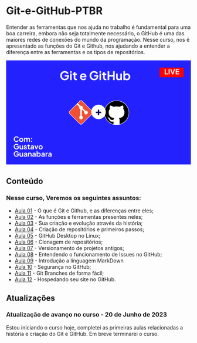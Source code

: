 # Git-e-GitHub-PTBR
Entender as ferramentas que nos ajuda no trabalho é fundamental para uma boa carreira, embora não seja totalmente necessário, o GitHub é uma das maiores redes de conexões do mundo da programação. Nesse curso, nos é apresentado as funções do Git e Github, nos ajudando a entender a diferença entre as ferramentas e os tipos de repositórios.

<img src="Imagens/Git e Github design.png" alt="Git e Github, com Gustavo Guanabara">

<h2>Conteúdo</h2>

<h3>Nesse curso, Veremos os seguintes assuntos:</h3>

<ul>
    <li><a href="https://www.youtube.com/watch?v=xEKo29OWILE&list=PLHz_AreHm4dm7ZULPAmadvNhH6vk9oNZA&index=1" target="_blank" rel="external">Aula 01</a> - O que é Git e Github, e as diferenças entre eles;</li>
    <li><a href="https://www.youtube.com/watch?v=hcZ0qtwvN1w&list=PLHz_AreHm4dm7ZULPAmadvNhH6vk9oNZA&index=2" target="_blank" rel="external">Aula 02</a> - As funções e ferramentas presentes neles;</li>
    <li><a href="https://www.youtube.com/watch?v=CJtrNuTTs4Q&list=PLHz_AreHm4dm7ZULPAmadvNhH6vk9oNZA&index=3" target="_blank" rel="external">Aula 03</a> - Sua criação e evolução através da história;</li>
    <li><a href="https://www.youtube.com/watch?v=5BYm7UdCrX0&list=PLHz_AreHm4dm7ZULPAmadvNhH6vk9oNZA&index=5" target="_blank" rel="external">Aula 04</a> - Criação de repositórios e primeiros passos;</li>
    <li><a href="https://www.youtube.com/watch?v=CSyEYiG8sFI&list=PLHz_AreHm4dm7ZULPAmadvNhH6vk9oNZA&index=6" target="_blank" rel="external">Aula 05</a> - GitHub Desktop no Linux;</li>
    <li><a href="https://www.youtube.com/watch?v=OlArEishhQg&list=PLHz_AreHm4dm7ZULPAmadvNhH6vk9oNZA&index=7" target="_blank" rel="external">Aula 06</a> - Clonagem de repositórios;</li>
    <li><a href="https://www.youtube.com/watch?v=065NQCDSMb0&list=PLHz_AreHm4dm7ZULPAmadvNhH6vk9oNZA&index=8" target="_blank" rel="external">Aula 07</a> - Versionamento de projetos antigos;</li>
    <li><a href="https://www.youtube.com/watch?v=mUZOySyVcuQ&list=PLHz_AreHm4dm7ZULPAmadvNhH6vk9oNZA&index=9" target="_blank" rel="external">Aula 08</a> - Entendendo o funcionamento de Issues no GitHub;</li>
    <li><a href="https://www.youtube.com/watch?v=LntSB-gl-ZI&list=PLHz_AreHm4dm7ZULPAmadvNhH6vk9oNZA&index=10" target="_blank" rel="external">Aula 09</a> - Introdução a linguagem MarkDown</li>
    <li><a href="https://www.youtube.com/watch?v=bsI6P_IM_hg&list=PLHz_AreHm4dm7ZULPAmadvNhH6vk9oNZA&index=11" target="_blank" rel="external">Aula 10</a> - Segurança no GitHub;</li>
    <li><a href="https://www.youtube.com/watch?v=xAOBQtSVI_k&list=PLHz_AreHm4dm7ZULPAmadvNhH6vk9oNZA&index=12" target="_blank" rel="external">Aula 11</a> - Git Branches de forma fácil;</li>
    <li><a href="https://www.youtube.com/watch?v=2Y0HXnYpn9E&list=PLHz_AreHm4dm7ZULPAmadvNhH6vk9oNZA&index=13" target="_blank" rel="external">Aula 12</a> - Hospedando seu site no GitHub.</li>
</ul>

<h2>Atualizações</h2>

<h3>Atualização de avanço no curso - 20 de Junho de 2023</h3>

<p>
    Estou iniciando o curso hoje, completei as primeiras aulas relacionadas a história e criação do Git e GitHub. Em breve terminarei o curso.
</p>